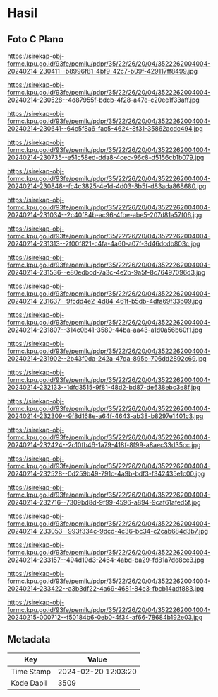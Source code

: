 # Hasil

## Foto C Plano

https://sirekap-obj-formc.kpu.go.id/93fe/pemilu/pdpr/35/22/26/20/04/3522262004004-20240214-230411--b8996f81-4bf9-42c7-b09f-429117ff8499.jpg

https://sirekap-obj-formc.kpu.go.id/93fe/pemilu/pdpr/35/22/26/20/04/3522262004004-20240214-230528--4d87955f-bdcb-4f28-a47e-c20ee1f33aff.jpg

https://sirekap-obj-formc.kpu.go.id/93fe/pemilu/pdpr/35/22/26/20/04/3522262004004-20240214-230641--64c5f8a6-fac5-4624-8f31-35862acdc494.jpg

https://sirekap-obj-formc.kpu.go.id/93fe/pemilu/pdpr/35/22/26/20/04/3522262004004-20240214-230735--e51c58ed-dda8-4cec-96c8-d5156cb1b079.jpg

https://sirekap-obj-formc.kpu.go.id/93fe/pemilu/pdpr/35/22/26/20/04/3522262004004-20240214-230848--fc4c3825-4e1d-4d03-8b5f-d83ada868680.jpg

https://sirekap-obj-formc.kpu.go.id/93fe/pemilu/pdpr/35/22/26/20/04/3522262004004-20240214-231034--2c40f84b-ac96-4fbe-abe5-207d81a57f06.jpg

https://sirekap-obj-formc.kpu.go.id/93fe/pemilu/pdpr/35/22/26/20/04/3522262004004-20240214-231313--2f00f821-c4fa-4a60-a07f-3d46dcdb803c.jpg

https://sirekap-obj-formc.kpu.go.id/93fe/pemilu/pdpr/35/22/26/20/04/3522262004004-20240214-231536--e80edbcd-7a3c-4e2b-9a5f-8c76497096d3.jpg

https://sirekap-obj-formc.kpu.go.id/93fe/pemilu/pdpr/35/22/26/20/04/3522262004004-20240214-231637--9fcdd4e2-4d84-461f-b5db-4dfa69f33b09.jpg

https://sirekap-obj-formc.kpu.go.id/93fe/pemilu/pdpr/35/22/26/20/04/3522262004004-20240214-231807--314c0b41-3580-44ba-aa43-a1d0a56b60f1.jpg

https://sirekap-obj-formc.kpu.go.id/93fe/pemilu/pdpr/35/22/26/20/04/3522262004004-20240214-231902--2b43f0da-242a-47da-895b-706dd2892c69.jpg

https://sirekap-obj-formc.kpu.go.id/93fe/pemilu/pdpr/35/22/26/20/04/3522262004004-20240214-232133--1dfd3515-9f81-48d2-bd87-de638ebc3e8f.jpg

https://sirekap-obj-formc.kpu.go.id/93fe/pemilu/pdpr/35/22/26/20/04/3522262004004-20240214-232309--9f8d168e-a64f-4643-ab38-b8297e1401c3.jpg

https://sirekap-obj-formc.kpu.go.id/93fe/pemilu/pdpr/35/22/26/20/04/3522262004004-20240214-232424--2c10fb46-1a79-418f-8f99-a8aec33d35cc.jpg

https://sirekap-obj-formc.kpu.go.id/93fe/pemilu/pdpr/35/22/26/20/04/3522262004004-20240214-232528--0d259b49-791c-4a9b-bdf3-f342435e1c00.jpg

https://sirekap-obj-formc.kpu.go.id/93fe/pemilu/pdpr/35/22/26/20/04/3522262004004-20240214-232716--7309bd8d-9f99-4596-a894-9caf61afed5f.jpg

https://sirekap-obj-formc.kpu.go.id/93fe/pemilu/pdpr/35/22/26/20/04/3522262004004-20240214-233053--993f334c-9dcd-4c36-bc34-c2cab684d3b7.jpg

https://sirekap-obj-formc.kpu.go.id/93fe/pemilu/pdpr/35/22/26/20/04/3522262004004-20240214-233157--494d10d3-2464-4abd-ba29-fd81a7de8ce3.jpg

https://sirekap-obj-formc.kpu.go.id/93fe/pemilu/pdpr/35/22/26/20/04/3522262004004-20240214-233422--a3b3df22-4a69-4681-84e3-fbcb14adf883.jpg

https://sirekap-obj-formc.kpu.go.id/93fe/pemilu/pdpr/35/22/26/20/04/3522262004004-20240215-000712--f50184b6-0eb0-4f34-af66-78684b192e03.jpg


## Metadata

| Key        | Value               |
| ---------- | ------------------- |
| Time Stamp | 2024-02-20 12:03:20 |
| Kode Dapil | 3509                |



